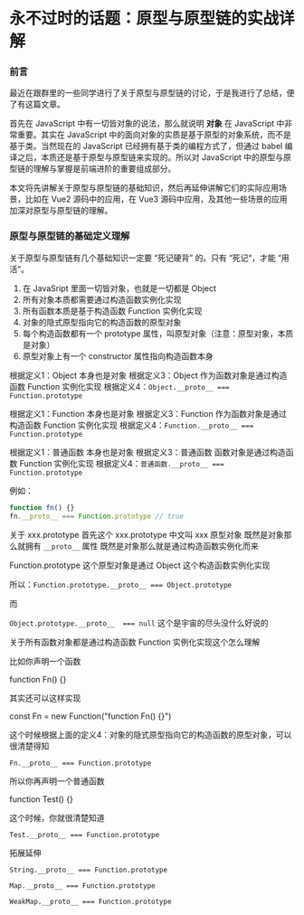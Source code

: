 # 永不过时的话题：原型与原型链的实战详解

### 前言

最近在跟群里的一些同学进行了关于原型与原型链的讨论，于是我进行了总结，便了有这篇文章。

首先在 JavaScript 中有一切皆对象的说法，那么就说明 **对象** 在 JavaScript 中非常重要。其实在 JavaScript 中的面向对象的实质是基于原型的对象系统，而不是基于类。当然现在的 JavaScript 已经拥有基于类的编程方式了，但通过 babel 编译之后，本质还是基于原型与原型链来实现的。所以对 JavaScript 中的原型与原型链的理解与掌握是前端进阶的重要组成部分。

本文将先讲解关于原型与原型链的基础知识，然后再延伸讲解它们的实际应用场景，比如在 Vue2 源码中的应用，在 Vue3 源码中应用，及其他一些场景的应用加深对原型与原型链的理解。

### 原型与原型链的基础定义理解

关于原型与原型链有几个基础知识一定要 “死记硬背” 的。只有 “死记“，才能 “用活”。

1. 在 JavaSript 里面一切皆对象，也就是一切都是 Object
2. 所有对象本质都需要通过构造函数实例化实现
3. 所有函数本质是基于构造函数 Function 实例化实现
4. 对象的隐式原型指向它的构造函数的原型对象
5. 每个构造函数都有一个 prototype 属性，叫原型对象（注意：原型对象，本质是对象）
6. 原型对象上有一个 constructor 属性指向构造函数本身

根据定义1：Object 本身也是对象
根据定义3：Object 作为函数对象是通过构造函数 Function 实例化实现
根据定义4：`Object.__proto__ === Function.prototype`

根据定义1：Function 本身也是对象
根据定义3：Function 作为函数对象是通过构造函数 Function 实例化实现
根据定义4：`Function.__proto__ === Function.prototype`

根据定义1：普通函数 本身也是对象
根据定义3：普通函数 函数对象是通过构造函数 Function 实例化实现
根据定义4：`普通函数.__proto__ === Function.prototype`

例如：

```javascript
function fn() {}
fn.__proto__ === Function.prototype // true
```

关于 xxx.prototype
首先这个 xxx.prototype 中文叫 xxx 原型对象
既然是对象那么就拥有 `__proto__` 属性
既然是对象那么就是通过构造函数实例化而来

Function.prototype 这个原型对象是通过 Object 这个构造函数实例化实现

所以：`Function.prototype.__proto__ === Object.prototype`

而

`Object.prototype.__proto__  === null` 这个是宇宙的尽头没什么好说的

关于所有函数对象都是通过构造函数 Function 实例化实现这个怎么理解

比如你声明一个函数

function Fn() {}

其实还可以这样实现

const Fn = new Function("function Fn() {}")

这个时候根据上面的定义4：对象的隐式原型指向它的构造函数的原型对象，可以很清楚得知

`Fn.__proto__ === Function.prototype`

所以你再声明一个普通函数

function Test() {}

这个时候，你就很清楚知道

`Test.__proto__ === Function.prototype`

拓展延伸

`String.__proto__ === Function.prototype`

`Map.__proto__ === Function.prototype`

`WeakMap.__proto__ === Function.prototype`